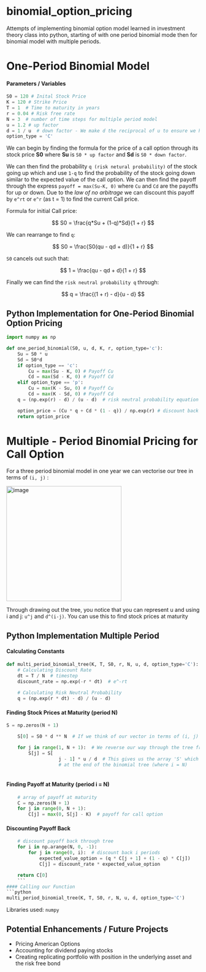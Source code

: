 # binomial_option_pricing
Attempts of implementing binomial option model learned in investment theory class into python, starting of with one period binomial mode then for binomial model with multiple periods.

# One-Period Binomial Model
#### Parameters / Variables
```python
S0 = 120 # Inital Stock Price
K = 120 # Strike Price
T = 1  # Time to maturity in years
r = 0.04 # Risk free rate
N = 3  # number of time steps for multiple period model
u = 1.2 # up factor
d = 1 / u  # down factor - We make d the reciprocal of u to ensure we have a balanced tree
option_type = 'C'
```
We can begin by finding the formula for the price of a call option through its stock price **S0** where **Su** is `S0 * up factor` and **Sd** is `S0 * down factor`.

We can then find the probability `q (risk netural probability)` of the stock going up which and use `1-q` to find the probability of the stock going down similar to the expected value of the call option. We can then find the payoff through the express `payoff = max(Su-K, 0)` where `Cu` and `Cd` are the payoffs for up or down. Due to the *law of no arbitrage* we can discount this payoff by `e^rt` or `e^r` (as t = 1) to find the current Call price.

Formula for initial Call price:

$$ S0 = \frac{q*Su + (1-q)*Sd}{1 + r} $$

We can rearrange to find `q`:

$$ S0 = \frac{S0(qu - qd + d)}{1 + r} $$

`S0` cancels out such that:

$$ 1 = \frac{qu - qd + d}{1 + r} $$

Finally we can find the `risk neutral probability q` through:

$$ q = \frac{(1 + r) - d}{u - d} $$

## Python Implementation for One-Period Binomial Option Pricing
```python
import numpy as np

def one_period_binomial(S0, u, d, K, r, option_type='c'):
    Su = S0 * u
    Sd = S0*d 
    if option_type == 'c':
        Cu = max(Su - K, 0) # Payoff Cu
        Cd = max(Sd - K, 0) # Payoff Cd
    elif option_type == 'p':
        Cu = max(K - Su, 0) # Payoff Cu
        Cd = max(K - Sd, 0) # Payoff Cd
    q = (np.exp(r) - d) / (u - d)  # risk neutral probability equation

    option_price = (Cu * q + Cd * (1 - q)) / np.exp(r) # discount back one period e^r
    return option_price

```

# Multiple - Period Binomial Pricing for Call Option

For a three period binomial model in one year we can vectorise our tree in terms of `(i, j)` :


<img width="300" alt="image" src="https://user-images.githubusercontent.com/115392875/215066749-9299f135-4be1-4ca1-b178-4d1971b5ae00.png">

Through drawing out the tree, you notice that you can represent u and using i and j: `u^j` and `d^(i-j)`. You can use this to find stock prices at maturity

## Python Implementation Multiple Period 

#### Calculating Constants
```python
def multi_period_binomial_tree(K, T, S0, r, N, u, d, option_type='C'):
    # Calculating Discount Rate
    dt = T / N  # timestep
    discount_rate = np.exp(-r * dt)  # e^-rt
    
    # Calculating Risk Neutral Probability
    q = (np.exp(r * dt) - d) / (u - d)
```
#### Finding Stock Prices at Maturity (period N)
```python
S = np.zeros(N + 1)

    S[0] = S0 * d ** N  # If we think of our vector in terms of (i, j) this is position (N, 0)

    for j in range(1, N + 1):  # We reverse our way through the tree from (N,0) to (N,1) etc.
        S[j] = S[
                   j - 1] * u / d  # This gives us the array 'S' which contains values for the vector 
                   # at the end of the binomial tree (where i = N)
        
```

#### Finding Payoff at Maturity (period i = N)
```python
    # array of payoff at maturity
    C = np.zeros(N + 1)
    for j in range(0, N + 1):
        C[j] = max(0, S[j] - K)  # payoff for call option
```
#### Discounting Payoff Back
```python
    # discount payoff back through tree
    for i in np.arange(N, 0, -1):
        for j in range(0, i):  # discount back i periods
            expected_value_option = (q * C[j + 1] + (1 - q) * C[j])
            C[j] = discount_rate * expected_value_option

    return C[0]
    ```
#### Calling our Function
```python
multi_period_binomial_tree(K, T, S0, r, N, u, d, option_type='C')
```
Libraries used: `numpy`

## Potential Enhancements / Future Projects
* Pricing American Options
* Accounting for dividend paying stocks
* Creating replicating portfolio with position in the underlying asset and the risk free bond
 
